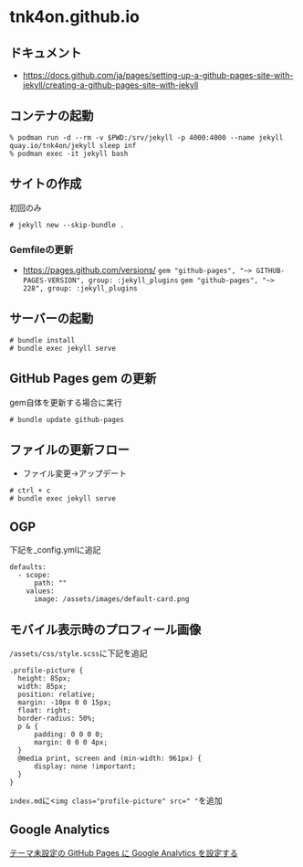 # tnk4on.github.io
## ドキュメント
- https://docs.github.com/ja/pages/setting-up-a-github-pages-site-with-jekyll/creating-a-github-pages-site-with-jekyll

## コンテナの起動
```
% podman run -d --rm -v $PWD:/srv/jekyll -p 4000:4000 --name jekyll quay.io/tnk4on/jekyll sleep inf
% podman exec -it jekyll bash
```

## サイトの作成
初回のみ
```
# jekyll new --skip-bundle .
```

### Gemfileの更新
- https://pages.github.com/versions/
`gem "github-pages", "~> GITHUB-PAGES-VERSION", group: :jekyll_plugins`
`gem "github-pages", "~> 228", group: :jekyll_plugins`

## サーバーの起動
```
# bundle install
# bundle exec jekyll serve
```

## GitHub Pages gem の更新
gem自体を更新する場合に実行
```
# bundle update github-pages
```

## ファイルの更新フロー
- ファイル変更→アップデート
```
# ctrl + c
# bundle exec jekyll serve
```

## OGP
下記を_config.ymlに追記
```
defaults:
  - scope:
      path: ""
    values:
      image: /assets/images/default-card.png
```

## モバイル表示時のプロフィール画像
`/assets/css/style.scss`に下記を追記
```
.profile-picture {
  height: 85px;
  width: 85px;
  position: relative;
  margin: -10px 0 0 15px;
  float: right;
  border-radius: 50%;
  p & {
      padding: 0 0 0 0;
      margin: 0 0 0 4px;
  }
  @media print, screen and (min-width: 961px) {
      display: none !important;
  }
}
```

`index.md`に<`img class="profile-picture" src=" "`を追加

## Google Analytics

[テーマ未設定の GitHub Pages に Google Analytics を設定する](https://zenn.dev/key_luvless/articles/d6b14182c0b4e0)
